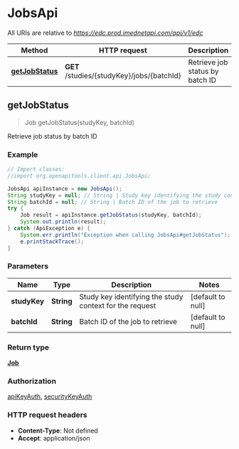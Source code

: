 # JobsApi

All URIs are relative to *https://edc.prod.imednetapi.com/api/v1/edc*

Method | HTTP request | Description
------------- | ------------- | -------------
[**getJobStatus**](JobsApi.md#getJobStatus) | **GET** /studies/{studyKey}/jobs/{batchId} | Retrieve job status by batch ID



## getJobStatus

> Job getJobStatus(studyKey, batchId)

Retrieve job status by batch ID

### Example

```java
// Import classes:
//import org.openapitools.client.api.JobsApi;

JobsApi apiInstance = new JobsApi();
String studyKey = null; // String | Study key identifying the study context for the request
String batchId = null; // String | Batch ID of the job to retrieve
try {
    Job result = apiInstance.getJobStatus(studyKey, batchId);
    System.out.println(result);
} catch (ApiException e) {
    System.err.println("Exception when calling JobsApi#getJobStatus");
    e.printStackTrace();
}
```

### Parameters


Name | Type | Description  | Notes
------------- | ------------- | ------------- | -------------
 **studyKey** | **String**| Study key identifying the study context for the request | [default to null]
 **batchId** | **String**| Batch ID of the job to retrieve | [default to null]

### Return type

[**Job**](Job.md)

### Authorization

[apiKeyAuth](../README.md#apiKeyAuth), [securityKeyAuth](../README.md#securityKeyAuth)

### HTTP request headers

- **Content-Type**: Not defined
- **Accept**: application/json

